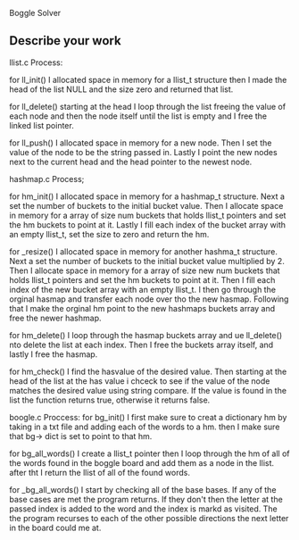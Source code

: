  Boggle Solver

## Describe your work

llist.c Process:

for ll_init() I  allocated space in memory for a llist_t structure then I made the head of the list NULL and the size zero and returned that list.

for ll_delete() starting at the head I loop through the list freeing the value of each node and then the node itself until the list is empty and I free the linked list pointer.

for ll_push() I allocated space in memory for a new node. Then I set the value of the node to be the string passed in. Lastly I point the new nodes next to the current head and the head pointer to the newest node.

hashmap.c Process;

for hm_init() I  allocated space in memory for a hashmap_t structure. Next a set the number of  buckets to the initial bucket value. Then I allocate space in memory for a array of size num buckets that holds llist_t pointers and set the hm buckets to point at it. Lastly I fill each index of the bucket array with an empty llist_t, set the size to zero and return the hm.

for _resize() I  allocated space in memory for another hashma_t structure. Next a set the number of  buckets to the initial bucket value multiplied by 2. Then I allocate space in memory for a array of size new num buckets that holds llist_t pointers and set the hm buckets to point at it. Then I fill each index of the new bucket array with an empty llist_t. I then go through the orginal hasmap and transfer each node over tho the new hasmap. Following that I make the orginal hm point to the new hashmaps buckets array and free the newer hashmap.

for hm_delete() I loop through the hasmap buckets array and ue ll_delete() nto delete the list at each index. Then I free the buckets array itself, and lastly I free the hasmap.

for hm_check() I find the hasvalue of the desired value. Then starting at the head of the list at the has value i chceck to see if the value of the node matches the desired value using string compare. If the value is found in the list the function returns true, otherwise it returns false.

boogle.c Proccess:
for bg_init() I first make sure to creat a dictionary hm by taking in a txt file and adding each of the words to a hm. then I make sure that bg-> dict is set to point to that hm.

for bg_all_words() I create a llist_t pointer then I loop through the hm of all of the words found in the boggle board and add them as a node in the llist. after tht I return the llist of all of the found words.

for _bg_all_words() I start by checking all of the base bases. If any of the base cases are met the program returns. If they don't then the letter at the passed index is added to the word and the index is markd as visited. The the program recurses to each of the other possible directions the next letter in the board could me at.

